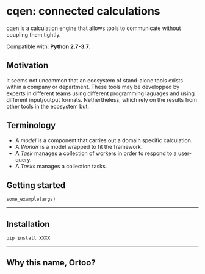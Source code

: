﻿# cqen: connected calculations  

cqen is a calculation engine that allows tools to communicate without coupling them tightly.

Compatible with: __Python 2.7-3.7__.

## Motivation
It seems not uncommon that an ecosystem of stand-alone tools exists within a company or department. These tools may be developped by experts in different teams using different programming laguages and using different input/output formats. Nethertheless, which rely on the results from other tools in the ecosystem but.


## Terminology

- A _model_ is a component that carries out a domain specific calculation.
- A _Worker_ is a model wrapped to fit the framework.
- A _Task_ manages a collection of workers in order to respond to a user-query. 
- A _Tasks_ manages a collection tasks.

## Getting started

```python
some_example(args)
```


------------------


## Installation

```sh
pip install XXXX
```

------------------
## Why this name, Ortoo?



